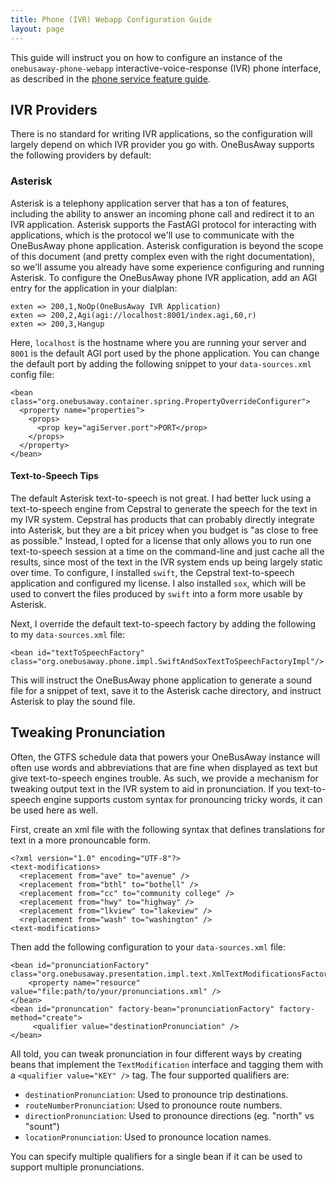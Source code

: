 ```yaml
---
title: Phone (IVR) Webapp Configuration Guide
layout: page
---
```


This guide will instruct you on how to configure an instance of the `onebusaway-phone-webapp` interactive-voice-response
(IVR) phone interface, as described in the [phone service feature guide](/features/phone-and-sms).

## IVR Providers

There is no standard for writing IVR applications, so the configuration will largely depend on which IVR provider you
go with.  OneBusAway supports the following providers by default:

### Asterisk

Asterisk is a telephony application server that has a ton of features, including the ability to answer an incoming
phone call and redirect it to an IVR application.  Asterisk supports the FastAGI protocol for interacting with
applications, which is the protocol we'll use to communicate with the OneBusAway phone application.  Asterisk
configuration is beyond the scope of this document (and pretty complex even with the right documentation), so we'll
assume you already have some experience configuring and running Asterisk.  To configure the OneBusAway phone IVR
application, add an AGI entry for the application in your dialplan:

~~~
exten => 200,1,NoOp(OneBusAway IVR Application)
exten => 200,2,Agi(agi://localhost:8001/index.agi,60,r)
exten => 200,3,Hangup
~~~

Here, `localhost` is the hostname where you are running your server and `8001` is the default AGI port used by
the phone application.  You can change the default port by adding the following snippet to your `data-sources.xml`
config file:

~~~
<bean class="org.onebusaway.container.spring.PropertyOverrideConfigurer">
  <property name="properties">
    <props>
      <prop key="agiServer.port">PORT</prop>
    </props>
  </property>
</bean>
~~~

#### Text-to-Speech Tips

The default Asterisk text-to-speech is not great.  I had better luck using a text-to-speech engine from Cepstral to
generate the speech for the text in my IVR system.  Cepstral has products that can probably directly integrate into
Asterisk, but they are a bit pricey when you budget is "as close to free as possible."  Instead, I opted for a license
that only allows you to run one text-to-speech session at a time on the command-line and just cache all the results,
since most of the text in the IVR system ends up being largely static over time.  To configure, I installed `swift`,
the Cepstral text-to-speech application and configured my license.  I also installed `sox`, which will be used to
convert the files produced by `swift` into a form more usable by Asterisk.

Next, I override the default text-to-speech factory by adding the following to my `data-sources.xml` file:

~~~
<bean id="textToSpeechFactory" class="org.onebusaway.phone.impl.SwiftAndSoxTextToSpeechFactoryImpl"/>
~~~

This will instruct the OneBusAway phone application to generate a sound file for a snippet of text, save it to the
Asterisk cache directory, and instruct Asterisk to play the sound file.

## Tweaking Pronunciation

Often, the GTFS schedule data that powers your OneBusAway instance will often use words and abbreviations that are fine
when displayed as text but give text-to-speech engines trouble.  As such, we provide a mechanism for tweaking output
text in the IVR system to aid in pronunciation.  If you text-to-speech engine supports custom syntax for pronouncing
tricky words, it can be used here as well.

First, create an xml file with the following syntax that defines translations for text in a more pronouncable form.

~~~
<?xml version="1.0" encoding="UTF-8"?>
<text-modifications>
  <replacement from="ave" to="avenue" />
  <replacement from="bthl" to="bothell" />
  <replacement from="cc" to="community college" />
  <replacement from="hwy" to="highway" />
  <replacement from="lkview" to="lakeview" />
  <replacement from="wash" to="washington" />
<text-modifications>
~~~

Then add the following configuration to your `data-sources.xml` file:

~~~
<bean id="pronunciationFactory" class="org.onebusaway.presentation.impl.text.XmlTextModificationsFactory">
    <property name="resource" value="file:path/to/your/pronunciations.xml" />
</bean>
<bean id="pronuncation" factory-bean="pronunciationFactory" factory-method="create">
     <qualifier value="destinationPronunciation" />
</bean>
~~~

All told, you can tweak pronunciation in four different ways by creating beans that implement the
`TextModification` interface and tagging
them with a `<qualifier value="KEY" />` tag.  The four supported qualifiers are:

* `destinationPronunciation`: Used to pronounce trip destinations.
* `routeNumberPronunciation`: Used to pronounce route numbers.
* `directionPronunciation`: Used to pronounce directions (eg. "north" vs "sount")
* `locationPronunciation`: Used to pronounce location names.

You can specify multiple qualifiers for a single bean if it can be used to support multiple pronunciations.